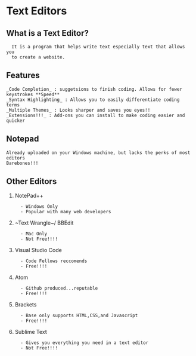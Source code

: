 # Text Editors

   ## What is a Text Editor?
   
      It is a program that helps write text especially text that allows you
      to create a website.
  
  ## Features
  
    _Code Completion_ : suggetsions to finish coding. Allows for fewer keystrokes **Speed**                 
    _Syntax Highlighting_ : Allows you to easily differentiate coding terms
    _Multiple Themes_ : Looks sharper and saves you eyes!!
    _Extensions!!!_ : Add-ons you can install to make coding easier and quicker
                      
 ## Notepad
      
    Already uploaded on your Windows machine, but lacks the perks of most editors
    Barebones!!!
 
 ## Other Editors
 
   1. NotePad++
   
            - Windows Only
            - Popular with many web developers
            
   2. ~Text Wrangle~/ BBEdit
   
            - Mac Only
            - Not Free!!!!
            
   3. Visual Studio Code
  
            - Code Fellows reccomends
            - Free!!!!
            
   4. Atom
   
            - Github produced...reputable
            - Free!!!!
            
   5. Brackets
   
            - Base only supports HTML,CSS,and Javascript
            - Free!!!!
            
   6. Sublime Text
   
            - Gives you everything you need in a text editor
            - Not Free!!!! 
   


  
